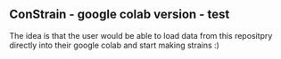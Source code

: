 ## ConStrain - google colab version - test 


The idea is that the user would be able to load data from this repositpry directly into their google colab and start making strains :)
